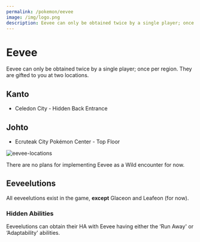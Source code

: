 ```yaml
---
permalink: /pokemon/eevee
image: /img/logo.png
description: Eevee can only be obtained twice by a single player; once per region. They are gifted to you at two locations.
---
```


# Eevee

Eevee can only be obtained twice by a single player; once per region. They are
gifted to you at two locations.

## Kanto

* Celedon City - Hidden Back Entrance

## Johto

* Ecruteak City Pokémon Center - Top Floor

![eevee-locations](https://i.imgur.com/7WPAS5K.png)

There are no plans for implementing Eevee as a Wild encounter for now.

## Eeveelutions

All eeveelutions exist in the game, __except__ Glaceon and Leafeon (for now).

### Hidden Abilities

Eeveelutions can obtain their HA with Eevee having either the ‘Run Away' or ‘Adaptability' abilities.
